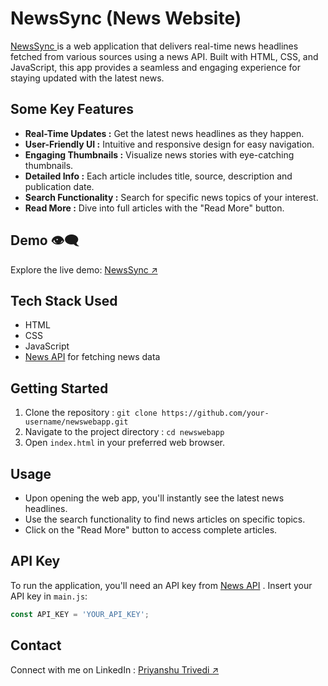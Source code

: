 # NewsSync (News Website)

<!-- ![NewsWebApp Screenshot](assets/newssync_SS.png)
![NewsWebApp Screenshot](assets/newssync_SS2.png) -->

[NewsSync ](https://priyanshutrivedi07.github.io/NewsSync/) is a web application that delivers real-time news headlines fetched from various sources using a news API. Built with HTML, CSS, and JavaScript, this app provides a seamless and engaging experience for staying updated with the latest news.

## Some Key Features

- **Real-Time Updates :** Get the latest news headlines as they happen.
- **User-Friendly UI :** Intuitive and responsive design for easy navigation.
- **Engaging Thumbnails :** Visualize news stories with eye-catching thumbnails.
- **Detailed Info :** Each article includes title, source, description and publication date.
- **Search Functionality :** Search for specific news topics of your interest.
- **Read More :** Dive into full articles with the "Read More" button.

## Demo 👁‍🗨

 Explore the live demo: [NewsSync ↗ ](https://priyanshutrivedi07.github.io/NewsSync/)

## Tech Stack Used

- HTML
- CSS
- JavaScript
- [News API](https://gnews.io/) for fetching news data

## Getting Started

1. Clone the repository : `git clone https://github.com/your-username/newswebapp.git`
2. Navigate to the project directory : `cd newswebapp`
3. Open `index.html` in your preferred web browser.

## Usage

- Upon opening the web app, you'll instantly see the latest news headlines.
- Use the search functionality to find news articles on specific topics.
- Click on the "Read More" button to access complete articles.

## API Key

To run the application, you'll need an API key from [News API](https://gnews.io/) . Insert your API key in `main.js`:

```javascript
const API_KEY = 'YOUR_API_KEY';
```


<!-- ## Contributing
Contributions are welcome! If you have enhancements, bug fixes, or new features, here's how you can contribute:

#### Fork the repository.
1. Create a new branch: `git checkout -b feature/your-feature-name`
2. Make your changes and commit: `git commit -m 'Add your changes'`
3. Push to the branch: `git push origin feature/your-feature-name`
4. Open a pull request describing your changes. -->

## Contact
Connect with me on LinkedIn : [Priyanshu Trivedi ↗](https://www.linkedin.com/in/priyanshu-trivedi/)